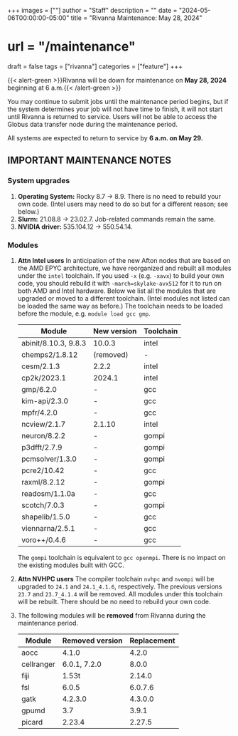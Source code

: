 +++
images = [""]
author = "Staff"
description = ""
date = "2024-05-06T00:00:00-05:00"
title = "Rivanna Maintenance: May 28, 2024"
# url = "/maintenance"
draft = false
tags = ["rivanna"]
categories = ["feature"]
+++

{{< alert-green >}}Rivanna will be down for maintenance on <strong>May 28, 2024</strong> beginning at 6 a.m.{{< /alert-green >}}

You may continue to submit jobs until the maintenance period begins, but if the system determines your job will not have time to finish, it will not start until Rivanna is returned to service. Users will not be able to access the Globus data transfer node during the maintenance period.

All systems are expected to return to service by **6 a.m. on May 29.**

## IMPORTANT MAINTENANCE NOTES

### System upgrades
1. **Operating System:** Rocky 8.7 &rarr; 8.9. There is no need to rebuild your own code. (Intel users may need to do so but for a different reason; see below.)
1. **Slurm:** 21.08.8 &rarr; 23.02.7. Job-related commands remain the same.
1. **NVIDIA driver:** 535.104.12 &rarr; 550.54.14.

### Modules

1. **Attn Intel users** In anticipation of the new Afton nodes that are based on the AMD EPYC architecture, we have reorganized and rebuilt all modules under the `intel` toolchain. If you used `-x` (e.g. `-xavx`) to build your own code, you should rebuild it with `-march=skylake-avx512` for it to run on both AMD and Intel hardware. Below we list all the modules that are upgraded or moved to a different toolchain. (Intel modules not listed can be loaded the same way as before.) The toolchain needs to be loaded before the module, e.g. `module load gcc gmp`.

    | Module | New version | Toolchain|
    |---|---|---|
    |abinit/8.10.3, 9.8.3| 10.0.3 | intel |
    |chemps2/1.8.12 | (removed)  | - | 
    |cesm/2.1.3     | 2.2.2  | intel | 
    |cp2k/2023.1    | 2024.1 | intel |
    |gmp/6.2.0      | -      | gcc |
    |kim-api/2.3.0  | -      | gcc |
    |mpfr/4.2.0     | -      | gcc |
    |ncview/2.1.7   | 2.1.10 | intel |
    |neuron/8.2.2   | -      | gompi |
    |p3dfft/2.7.9   | -      | gompi |
    |pcmsolver/1.3.0| -      | gompi |
    |pcre2/10.42    | -      | gcc |
    |raxml/8.2.12   | -      | gompi |
    |readosm/1.1.0a | -      | gcc |
    |scotch/7.0.3   | -      | gompi |
    |shapelib/1.5.0 | -      | gcc |
    |viennarna/2.5.1| -      | gcc |
    |voro++/0.4.6   | -      | gcc |

    The `gompi` toolchain is equivalent to `gcc openmpi`. There is no impact on the existing modules built with GCC.

1. **Attn NVHPC users** The compiler toolchain `nvhpc` and `nvompi` will be upgraded to `24.1` and `24.1_4.1.6`, respectively. The previous versions `23.7` and `23.7_4.1.4` will be removed. All modules under this toolchain will be rebuilt. There should be no need to rebuild your own code.

1. The following modules will be **removed** from Rivanna during the maintenance period.

    | Module | Removed version | Replacement |
    |---|---|---|
    |aocc      |4.1.0   | 4.2.0 |
    |cellranger|6.0.1, 7.2.0| 8.0.0 |
    |fiji      |1.53t   | 2.14.0 |
    |fsl       |6.0.5   | 6.0.7.6|
    |gatk      |4.2.3.0 | 4.3.0.0 |
    |gpumd     |3.7     | 3.9.1   |
    |picard    |2.23.4  | 2.27.5 |
